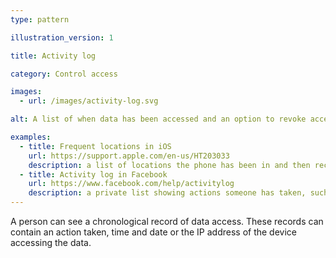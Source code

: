 ```yaml
---
type: pattern

illustration_version: 1

title: Activity log

category: Control access

images:
  - url: /images/activity-log.svg

alt: A list of when data has been accessed and an option to revoke access.

examples:
  - title: Frequent locations in iOS
    url: https://support.apple.com/en-us/HT203033
    description: a list of locations the phone has been in and then recorded, which helps Siri choose a person’s home and work location
  - title: Activity log in Facebook
    url: https://www.facebook.com/help/activitylog
    description: a private list showing actions someone has taken, such as their searches, likes and comments
---
```


A person can see a chronological record of data access. These records can contain an action taken, time and date or the IP address of the device accessing the data.
